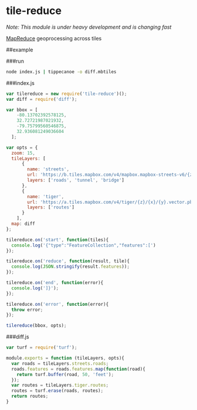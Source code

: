 # tile-reduce

*Note: This module is under heavy development and is changing fast*

[MapReduce](http://en.wikipedia.org/wiki/MapReduce) geoprocessing across tiles

##example

###run

```sh
node index.js | tippecanoe -o diff.mbtiles
```

###index.js

```js
var tilereduce = new require('tile-reduce')();
var diff = require('diff');

var bbox = [
    -80.13702392578125,
    32.72721987021932,
    -79.75799560546875,
    32.936081249036604
  ];

var opts = {
  zoom: 15,
  tileLayers: [
      {
        name: 'streets',
        url: 'https://b.tiles.mapbox.com/v4/mapbox.mapbox-streets-v6/{z}/{x}/{y}.vector.pbf',
        layers: ['roads', 'tunnel', 'bridge']
      },
      {
        name: 'tiger',
        url: 'https://a.tiles.mapbox.com/v4/tiger/{z}/{x}/{y}.vector.pbf',
        layers: ['routes']
      }
    ],
  map: diff
};

tilereduce.on('start', function(tiles){
  console.log('{"type":"FeatureCollection","features":[')
});

tilereduce.on('reduce', function(result, tile){
  console.log(JSON.stringify(result.features));
});

tilereduce.on('end', function(error){
  console.log(']}');
});

tilereduce.on('error', function(error){
  throw error;
});

tilereduce(bbox, opts);
```

###diff.js

```js
var turf = require('turf');

module.exports = function (tileLayers, opts){
  var roads = tileLayers.streets.roads;
  roads.features = roads.features.map(function(road){
    return turf.buffer(road, 50, 'feet');
  });
  var routes = tileLayers.tiger.routes;
  routes = turf.erase(roads, routes);
  return routes;
}
```
